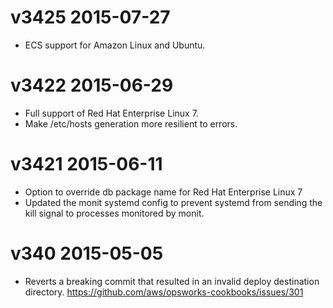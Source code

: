 # v3425 2015-07-27
- ECS support for Amazon Linux and Ubuntu.
# v3422 2015-06-29
- Full support of Red Hat Enterprise Linux 7.
- Make /etc/hosts generation more resilient to errors.
# v3421 2015-06-11
- Option to override db package name for Red Hat Enterprise Linux 7
- Updated the monit systemd config to prevent systemd from sending the kill signal to processes monitored by monit.
# v340 2015-05-05
- Reverts a breaking commit that resulted in an invalid deploy destination
directory. https://github.com/aws/opsworks-cookbooks/issues/301
